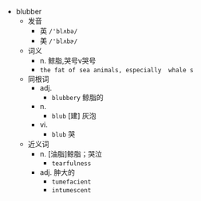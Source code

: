 - blubber
  - 发音
    - 英 `/'blʌbə/`
    - 美 `/'blʌbɚ/`
  - 词义
    - n. 鲸脂,哭号v哭号
    - `the fat of sea animals, especially  whale s `
  - 同根词
    - adj.
      - `blubbery` 鲸脂的
    - n.
      - `blub` [建] 灰泡
    - vi.
      - `blub` 哭
  - 近义词
    - n. [油脂]鲸脂；哭泣
      - `tearfulness`
    - adj. 肿大的
      - `tumefacient`
      - `intumescent`
